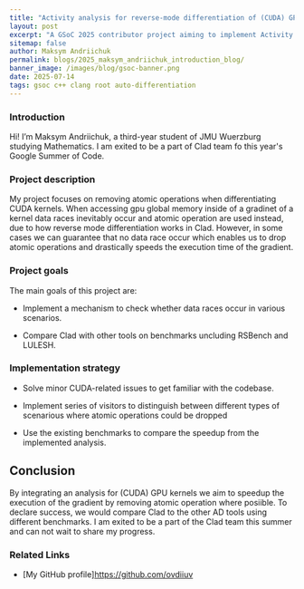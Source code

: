 ```yaml
---
title: "Activity analysis for reverse-mode differentiation of (CUDA) GPU kernels"
layout: post
excerpt: "A GSoC 2025 contributor project aiming to implement Activity Analysis for (CUDA) GPU kernels"
sitemap: false
author: Maksym Andriichuk
permalink: blogs/2025_maksym_andriichuk_introduction_blog/
banner_image: /images/blog/gsoc-banner.png
date: 2025-07-14
tags: gsoc c++ clang root auto-differentiation
---
```


### Introduction
Hi! I’m Maksym Andriichuk, a third-year student of JMU Wuerzburg studying Mathematics. I am exited to be a part of Clad team fo this year's Google Summer of Code.

### Project description
My project focuses on removing atomic operations when differentiating CUDA kernels. When accessing gpu global memory inside of a gradinet of a kernel data races inevitably occur and atomic operation are used instead, due to how reverse mode differentiation works in Clad. However, in some cases we can guarantee that no data race occur which enables us to drop atomic operations and drastically speeds the execution time of the gradient.

### Project goals
The main goals of this project are:

- Implement a mechanism to check whether data races occur in various scenarios.

- Compare Clad with other tools on benchmarks uncluding RSBench and LULESH.

### Implementation strategy 
- Solve minor CUDA-related issues to get familiar with the codebase.

- Implement series of visitors to distinguish between different types of scenarious where atomic operations could be dropped

- Use the existing benchmarks to compare the speedup from the implemented analysis.

## Conclusion 

By integrating an analysis for (CUDA) GPU kernels we aim to speedup the execution of the gradient by removing atomic operation where posiible. To declare success, we would compare Clad to the other AD tools using different benchmarks. I am exited to be a part of the Clad team this summer and can not wait to share my progress. 

### Related Links

- [My GitHub profile]https://github.com/ovdiiuv